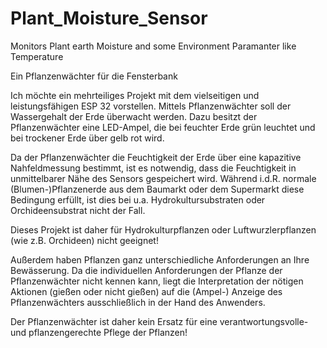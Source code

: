 # Plant_Moisture_Sensor
Monitors Plant earth Moisture and some Environment Paramanter like Temperature 

Ein Pflanzenwächter für die Fensterbank

Ich möchte ein mehrteiliges Projekt mit dem vielseitigen und leistungsfähigen ESP 32 vorstellen. Mittels Pflanzenwächter soll der Wassergehalt der Erde überwacht werden. Dazu besitzt der Pflanzenwächter eine LED-Ampel, die bei feuchter Erde grün leuchtet und bei trockener Erde über gelb rot wird.

Da der Pflanzenwächter die Feuchtigkeit der Erde über eine kapazitive Nahfeldmessung bestimmt, ist es notwendig, dass die Feuchtigkeit in unmittelbarer Nähe des Sensors gespeichert wird. Während i.d.R. normale (Blumen-)Pflanzenerde aus dem Baumarkt oder dem Supermarkt diese Bedingung erfüllt, ist dies bei u.a. Hydrokultursubstraten oder Orchideensubstrat nicht der Fall.

Dieses Projekt ist daher für Hydrokulturpflanzen oder Luftwurzlerpflanzen (wie z.B. Orchideen) nicht geeignet! 

Außerdem haben Pflanzen ganz unterschiedliche Anforderungen an Ihre Bewässerung. Da die individuellen Anforderungen der Pflanze der Pflanzenwächter nicht kennen kann, liegt die Interpretation der nötigen Aktionen (gießen oder nicht gießen) auf die (Ampel-) Anzeige des Pflanzenwächters ausschließlich in der Hand des Anwenders. 

Der Pflanzenwächter ist daher kein Ersatz für eine verantwortungsvolle- und pflanzengerechte Pflege der Pflanzen!
